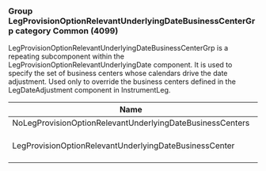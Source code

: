 ### Group LegProvisionOptionRelevantUnderlyingDateBusinessCenterGrp category Common (4099)

LegProvisionOptionRelevantUnderlyingDateBusinessCenterGrp is a repeating subcomponent within the LegProvisionOptionRelevantUnderlyingDate component. It is used to specify the set of business centers whose calendars drive the date adjustment. Used only to override the business centers defined in the LegDateAdjustment component in InstrumentLeg.

| Name                                                      | Tag   | Req'd | Documentation                                                                     |
|-----------------------------------------------------------|-------|----------|-----------------------------------------------------------------------------------|
| NoLegProvisionOptionRelevantUnderlyingDateBusinessCenters | 40938 |       |                                                                                   |
| LegProvisionOptionRelevantUnderlyingDateBusinessCenter    | 40510 |       | Required if NoLegProvisionOptionRelevantUnderlyingDateBusinessCenters(40938) > 0. |

